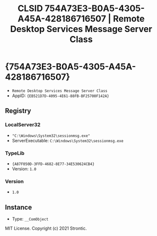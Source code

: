 ﻿---
title: "CLSID 754A73E3-B0A5-4305-A45A-428186716507 | Remote Desktop Services Message Server Class"
excerpt: What is COM-Object CLSID 754A73E3-B0A5-4305-A45A-428186716507?
---

# {754A73E3-B0A5-4305-A45A-428186716507}

* `Remote Desktop Services Message Server Class`
* AppID: `{EB521D7D-4095-4E61-88FB-BF25700F142A}`

## Registry


### LocalServer32

* `"C:\Windows\System32\sessionmsg.exe"`
* ServerExecutable: `C:\Windows\System32\sessionmsg.exe`

### TypeLib

* `{A87F050D-3FFD-4682-8E77-34E530624CB4}`
* Version: `1.0`

### Version

* `1.0`

## Instance

* Type: `__ComObject`

MIT License. Copyright (c) 2021 Strontic.


